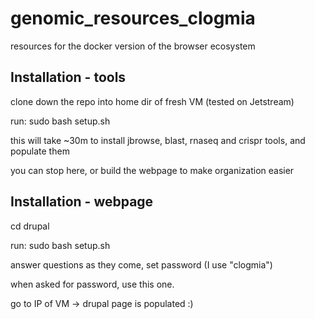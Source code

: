 # genomic_resources_clogmia
resources for the docker version of the browser ecosystem

## Installation - tools
clone down the repo into home dir of fresh VM (tested on Jetstream)

run: sudo bash setup.sh

this will take ~30m to install jbrowse, blast, rnaseq and crispr tools, and populate them

you can stop here, or build the webpage to make organization easier

## Installation - webpage

cd drupal

run: sudo bash setup.sh

answer questions as they come, set password (I use "clogmia")

when asked for password, use this one.

go to IP of VM -> drupal page is populated :)
